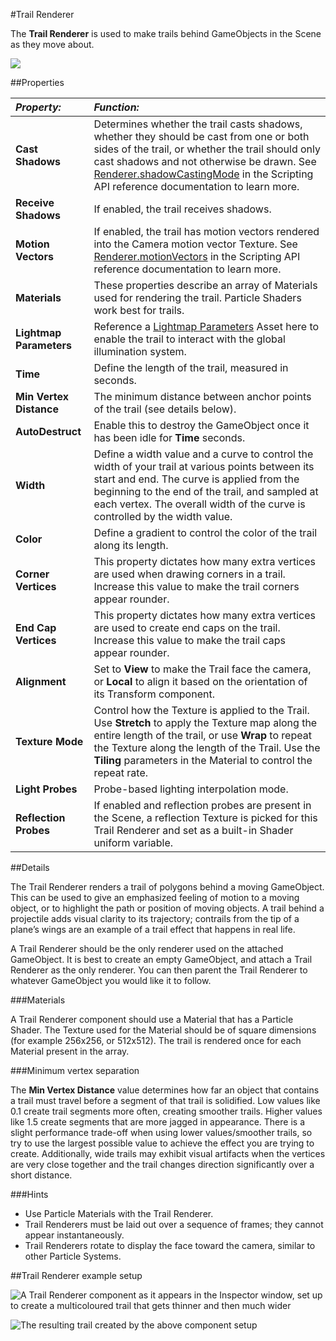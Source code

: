 #Trail Renderer

The __Trail Renderer__ is used to make trails behind GameObjects in the Scene as they move about.


![](../uploads/Main/Inspector-TrailRenderer.png)

##Properties

|**_Property:_** |**_Function:_** |
|:---|:---|
|__Cast Shadows__ |Determines whether the trail casts shadows, whether they should be cast from one or both sides of the trail, or whether the trail should only cast shadows and not otherwise be drawn. See [Renderer.shadowCastingMode](ScriptRef:Renderer-shadowCastingMode.html) in the Scripting API reference documentation to learn more. |
|__Receive Shadows__ |If enabled, the trail receives shadows. |
|__Motion Vectors__ |If enabled, the trail has motion vectors rendered into the Camera motion vector Texture. See [Renderer.motionVectors](ScriptRef:Renderer-motionVectors) in the Scripting API reference documentation to learn more. |
|__Materials__ |These properties describe an array of Materials used for rendering the trail. Particle Shaders work best for trails.|
|__Lightmap Parameters__ |Reference a [Lightmap Parameters](LightmapParameters) Asset here to enable the trail to interact with the global illumination system.|
|__Time__ |Define the length of the trail, measured in seconds. |
|__Min Vertex Distance__ |The minimum distance between anchor points of the trail (see details below). |
|__AutoDestruct__ |Enable this to destroy the GameObject once it has been idle for __Time__ seconds. |
|__Width__ |Define a width value and a curve to control the width of your trail at various points between its start and end. The curve is applied from the beginning to the end of the trail, and sampled at each vertex. The overall width of the curve is controlled by the width value. |
|__Color__ |Define a gradient to control the color of the trail along its length. |
|__Corner Vertices__ |This property dictates how many extra vertices are used when drawing corners in a trail. Increase this value to make the trail corners appear rounder. |
|__End Cap Vertices__ |This property dictates how many extra vertices are used to create end caps on the trail. Increase this value to make the trail caps appear rounder. |
|__Alignment__ |Set to __View__ to make the Trail face the camera, or __Local__ to align it based on the orientation of its Transform component. |
|__Texture Mode__ |Control how the Texture is applied to the Trail. Use __Stretch__ to apply the Texture map along the entire length of the trail, or use __Wrap__ to repeat the Texture along the length of the Trail. Use the __Tiling__ parameters in the Material to control the repeat rate. |
|__Light Probes__ |Probe-based lighting interpolation mode.|
|__Reflection Probes__ |If enabled and reflection probes are present in the Scene, a reflection Texture is picked for this Trail Renderer and set as a built-in Shader uniform variable.|

##Details

The Trail Renderer renders a trail of polygons behind a moving GameObject. This can be used to give an emphasized feeling of motion to a moving object, or to highlight the path or position of moving objects. A trail behind a projectile adds visual clarity to its trajectory; contrails from the tip of a plane’s wings are an example of a trail effect that happens in real life.

A Trail Renderer should be the only renderer used on the attached GameObject. It is best to create an empty GameObject, and attach a Trail Renderer as the only renderer. You can then parent the Trail Renderer to whatever GameObject you would like it to follow.


###Materials

A Trail Renderer component should use a Material that has a Particle Shader. The Texture used for the Material should be of square dimensions (for example 256x256, or 512x512). The trail is rendered once for each Material present in the array.


###Minimum vertex separation

The __Min Vertex Distance__ value determines how far an object that contains a trail must travel before a segment of that trail is solidified. Low values like 0.1 create trail segments more often, creating smoother trails. Higher values like 1.5 create segments that are more jagged in appearance. There is a slight performance trade-off when using lower values/smoother trails, so try to use the largest possible value to achieve the effect you are trying to create. Additionally, wide trails may exhibit visual artifacts when the vertices are very close together and the trail changes direction significantly over a short distance.


###Hints

* Use Particle Materials with the Trail Renderer.
* Trail Renderers must be laid out over a sequence of frames; they cannot appear instantaneously.
* Trail Renderers rotate to display the face toward the camera, similar to other Particle Systems.

##Trail Renderer example setup

![A Trail Renderer component as it appears in the Inspector window, set up to create a multicoloured trail that gets thinner and then much wider ](../uploads/Main/TrailRenderer-example1.png)

![The resulting trail created by the above component setup](../uploads/Main/TrailRenderer-example2.png)



